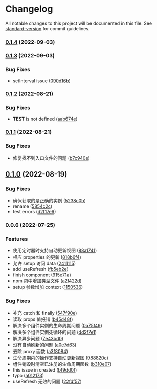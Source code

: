 # Changelog

All notable changes to this project will be documented in this file. See [standard-version](https://github.com/conventional-changelog/standard-version) for commit guidelines.

### [0.1.4](https://github.com/zhangzhonghe/miniprogram-lifecycle/compare/v0.1.3...v0.1.4) (2022-09-03)

### [0.1.3](https://github.com/zhangzhonghe/miniprogram-lifecycle/compare/v0.1.2...v0.1.3) (2022-09-03)


### Bug Fixes

* setInterval issue ([090d16b](https://github.com/zhangzhonghe/miniprogram-lifecycle/commit/090d16becae4721db32c317fcdf684195d16b669))

### [0.1.2](https://github.com/zhangzhonghe/miniprogram-lifecycle/compare/v0.1.1...v0.1.2) (2022-08-21)


### Bug Fixes

* __TEST__ is not defined ([aab674e](https://github.com/zhangzhonghe/miniprogram-lifecycle/commit/aab674eee4134c0048efd5608671cc604aaca404))

### [0.1.1](https://github.com/zhangzhonghe/miniprogram-lifecycle/compare/v0.1.0...v0.1.1) (2022-08-21)


### Bug Fixes

* 修复找不到入口文件的问题 ([b7c940e](https://github.com/zhangzhonghe/miniprogram-lifecycle/commit/b7c940ea8cbd63aa0859575e852d235f414effd9))

## [0.1.0](https://github.com/zhangzhonghe/miniprogram-lifecycle/compare/v0.0.6...v0.1.0) (2022-08-19)


### Bug Fixes

* 确保获取的是正确的实例 ([5238c0b](https://github.com/zhangzhonghe/miniprogram-lifecycle/commit/5238c0b282cc146f9f21b9d3e8272dbbf9174e42))
* rename ([5854c2c](https://github.com/zhangzhonghe/miniprogram-lifecycle/commit/5854c2c2d881347eda115b9a622ef6a99b4f5b9a))
* test errors ([d2f17e6](https://github.com/zhangzhonghe/miniprogram-lifecycle/commit/d2f17e66f34f1478d5dc59f46eaa168167e1bf57))

### 0.0.6 (2022-07-25)


### Features

* 使用定时器时支持自动更新视图 ([88a1741](https://github.com/zhangzhonghe/miniprogram-lifecycle/commit/88a1741897d551536d094b1392095b34eecd5c1c))
* 相应 properties 的更新 ([818b6f4](https://github.com/zhangzhonghe/miniprogram-lifecycle/commit/818b6f40143e116a80a907b6e36640aa99c681a1))
* 允许 setup 访问 data ([2411115](https://github.com/zhangzhonghe/miniprogram-lifecycle/commit/2411115e75dc6700cb60e43945ff733cb010db35))
* add useRefresh ([fb5eb2e](https://github.com/zhangzhonghe/miniprogram-lifecycle/commit/fb5eb2e286baef9ded31e5e7bafb48698a0ef608))
* finish component ([915e71a](https://github.com/zhangzhonghe/miniprogram-lifecycle/commit/915e71ae98fc5e5942982028ad841d74f9fd53fc))
* npm 包中增加类型文件 ([a2f422d](https://github.com/zhangzhonghe/miniprogram-lifecycle/commit/a2f422d6b77c25cd004cb5bbde3fff91557d60a1))
* setup 参数增加 context ([1150536](https://github.com/zhangzhonghe/miniprogram-lifecycle/commit/115053672e44e42f0f11c8f4fc0183f95855c2d7))


### Bug Fixes

* 补充 catch 和 finally ([547f90e](https://github.com/zhangzhonghe/miniprogram-lifecycle/commit/547f90ede86809aae04b093d869c098ba2f18ad6))
* 读取 props 值报错 ([b45d48f](https://github.com/zhangzhonghe/miniprogram-lifecycle/commit/b45d48fb86537b31748ff8d5b0865fe49b9c3b97))
* 解决多个组件实例的生命周期问题 ([0a75f49](https://github.com/zhangzhonghe/miniprogram-lifecycle/commit/0a75f4954cb61feb4f517142550372280113077c))
* 解决多个组件实例死循环的问题 ([dd2f7e1](https://github.com/zhangzhonghe/miniprogram-lifecycle/commit/dd2f7e1266c4786b32c315e779116c6a843376ae))
* 解决异步问题 ([7e43bd0](https://github.com/zhangzhonghe/miniprogram-lifecycle/commit/7e43bd0d32d4d7e159b29dd37b6b0d09a28095f8))
* 没有自动刷新的问题 ([a0e7d63](https://github.com/zhangzhonghe/miniprogram-lifecycle/commit/a0e7d63d94a2b005f1dedf361bf1443aed7c8663))
* 去除 proxy 函数 ([a3f8084](https://github.com/zhangzhonghe/miniprogram-lifecycle/commit/a3f80848a1ceff5313c6edbd1545b0a8e69d8a27))
* 生命周期内的操作支持自动更新视图 ([988820c](https://github.com/zhangzhonghe/miniprogram-lifecycle/commit/988820cb7062587b2b292735b6125ef35ecf5052))
* 组件销毁时清空已注册的生命周期函数 ([b310e07](https://github.com/zhangzhonghe/miniprogram-lifecycle/commit/b310e07d45f81b24665e938d51f62062c420ffa5))
* this issue in created ([bf9dd0f](https://github.com/zhangzhonghe/miniprogram-lifecycle/commit/bf9dd0f1125a769d0e4e9c4d0bc70a4b8a76a6ae))
* typo ([a012173](https://github.com/zhangzhonghe/miniprogram-lifecycle/commit/a0121737f179b3b06d5c1695904ab901566ae8c5))
* useRefresh 无效的问题 ([22fdf57](https://github.com/zhangzhonghe/miniprogram-lifecycle/commit/22fdf57df81d34bc8e14e3b12c9d54ed9fb469a1))
